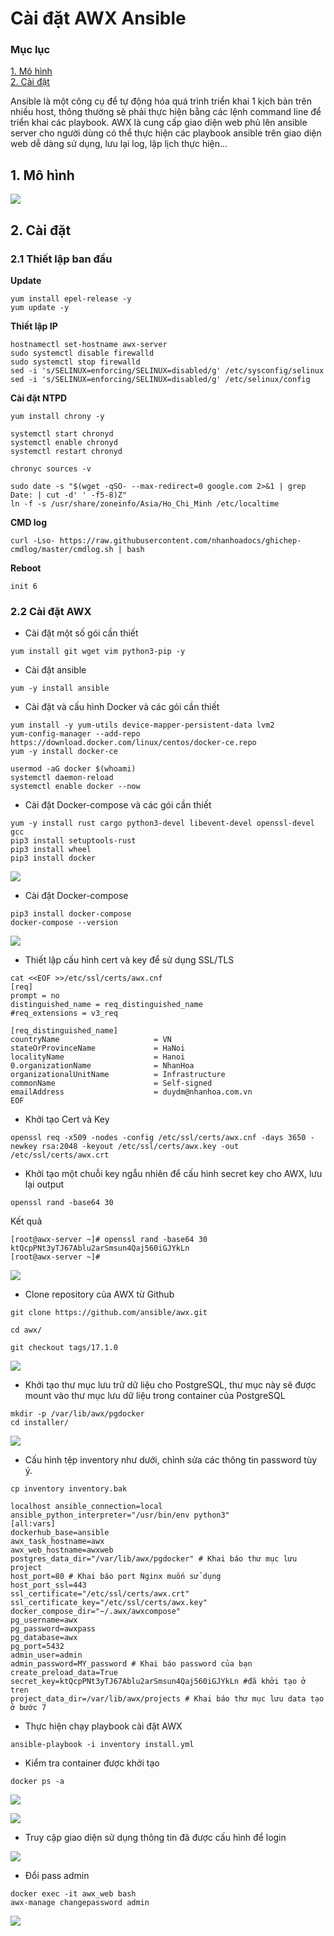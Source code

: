# Cài đặt AWX Ansible

### Mục lục

[1. Mô hình](#mohinh)<br>
[2. Cài đặt](#caidat)<br>

Ansible là một công cụ để tự động hóa quá trình triển khai 1 kịch bản trên nhiều host, thông thường sẽ phải thực hiện bằng các lệnh command line để triển khai các playbook. AWX là cung cấp giao diện web phủ lên ansible server cho người dùng có thể thực hiện các playbook ansible trên giao diện web dễ dàng sử dụng, lưu lại log, lập lịch thực hiện...

<a name="mohinh"></a>
## 1. Mô hình

![](../images/img-setup-awx/awx-topo.png)

<a name="caidat"></a>
## 2. Cài đặt

### 2.1 Thiết lập ban đầu

**Update**

```
yum install epel-release -y
yum update -y
```

**Thiết lập IP**

```
hostnamectl set-hostname awx-server
sudo systemctl disable firewalld
sudo systemctl stop firewalld
sed -i 's/SELINUX=enforcing/SELINUX=disabled/g' /etc/sysconfig/selinux
sed -i 's/SELINUX=enforcing/SELINUX=disabled/g' /etc/selinux/config
```

**Cài đặt NTPD**

```
yum install chrony -y 

systemctl start chronyd 
systemctl enable chronyd
systemctl restart chronyd 

chronyc sources -v
```

```
sudo date -s "$(wget -qSO- --max-redirect=0 google.com 2>&1 | grep Date: | cut -d' ' -f5-8)Z"
ln -f -s /usr/share/zoneinfo/Asia/Ho_Chi_Minh /etc/localtime
```

**CMD log**

```
curl -Lso- https://raw.githubusercontent.com/nhanhoadocs/ghichep-cmdlog/master/cmdlog.sh | bash
```

**Reboot**

```
init 6
```

### 2.2 Cài đặt AWX

- Cài đặt một số gói cần thiết

```
yum install git wget vim python3-pip -y
```

- Cài đặt ansible

```
yum -y install ansible
```

- Cài đặt và cấu hình Docker và các gói cần thiết


```
yum install -y yum-utils device-mapper-persistent-data lvm2
yum-config-manager --add-repo https://download.docker.com/linux/centos/docker-ce.repo
yum -y install docker-ce

usermod -aG docker $(whoami)
systemctl daemon-reload
systemctl enable docker --now
```

- Cài đặt Docker-compose và các gói cần thiết


```
yum -y install rust cargo python3-devel libevent-devel openssl-devel gcc 
pip3 install setuptools-rust
pip3 install wheel
pip3 install docker
```

![](../images/img-setup-awx/Screenshot_102.png)

- Cài đặt Docker-compose

```
pip3 install docker-compose
docker-compose --version
```

![](../images/img-setup-awx/Screenshot_108.png)

- Thiết lập cấu hình cert và key để sử dụng SSL/TLS

```
cat <<EOF >>/etc/ssl/certs/awx.cnf
[req]
prompt = no
distinguished_name = req_distinguished_name
#req_extensions = v3_req

[req_distinguished_name]
countryName                     = VN
stateOrProvinceName             = HaNoi
localityName                    = Hanoi
0.organizationName              = NhanHoa
organizationalUnitName          = Infrastructure
commonName                      = Self-signed
emailAddress                    = duydm@nhanhoa.com.vn
EOF
```

- Khởi tạo Cert và Key

```
openssl req -x509 -nodes -config /etc/ssl/certs/awx.cnf -days 3650 -newkey rsa:2048 -keyout /etc/ssl/certs/awx.key -out  /etc/ssl/certs/awx.crt
```

- Khởi tạo một chuỗi key ngẫu nhiên để cấu hình secret key cho AWX, lưu lại output

```
openssl rand -base64 30
```

Kết quả

```
[root@awx-server ~]# openssl rand -base64 30
ktQcpPNt3yTJ67Ablu2arSmsun4Qaj560iGJYkLn
[root@awx-server ~]#
```

![](../images/img-setup-awx/Screenshot_103.png)


- Clone repository của AWX từ Github

```
git clone https://github.com/ansible/awx.git

cd awx/

git checkout tags/17.1.0
````

![](../images/img-setup-awx/Screenshot_104.png)

- Khởi tạo thư mục lưu trữ dữ liệu cho PostgreSQL, thư mục này sẽ được mount vào thư mục lưu dữ liệu trong container của PostgreSQL

```
mkdir -p /var/lib/awx/pgdocker
cd installer/
```

![](../images/img-setup-awx/Screenshot_105.png)

- Cấu hình tệp inventory như dưới, chỉnh sửa các thông tin password tùy ý.

```
cp inventory inventory.bak
```

```
localhost ansible_connection=local ansible_python_interpreter="/usr/bin/env python3"
[all:vars]
dockerhub_base=ansible
awx_task_hostname=awx
awx_web_hostname=awxweb
postgres_data_dir="/var/lib/awx/pgdocker" # Khai báo thư mục lưu project
host_port=80 # Khai báo port Nginx muốn sử dụng
host_port_ssl=443
ssl_certificate="/etc/ssl/certs/awx.crt"
ssl_certificate_key="/etc/ssl/certs/awx.key"
docker_compose_dir="~/.awx/awxcompose"
pg_username=awx
pg_password=awxpass
pg_database=awx
pg_port=5432
admin_user=admin
admin_password=MY_password # Khai báo password của bạn
create_preload_data=True
secret_key=ktQcpPNt3yTJ67Ablu2arSmsun4Qaj560iGJYkLn #đã khởi tạo ở tren
project_data_dir=/var/lib/awx/projects # Khai báo thư mục lưu data tạo ở bước 7
```

- Thực hiện chạy playbook cài đặt AWX

```
ansible-playbook -i inventory install.yml
```

- Kiểm tra container được khởi tạo

```
docker ps -a
```

![](../images/img-setup-awx/Screenshot_106.png)

![](../images/img-setup-awx/Screenshot_107.png)

- Truy cập giao diện sử dụng thông tin đã được cấu hình để login

![](../images/img-setup-awx/Screenshot_109.png)


- Đổi pass admin

```
docker exec -it awx_web bash
awx-manage changepassword admin
```

![](../images/img-setup-awx/Screenshot_110.png)

















































